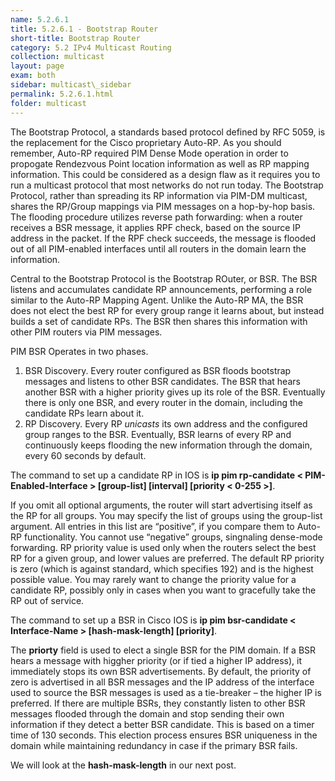 ```yaml
---
name: 5.2.6.1
title: 5.2.6.1 - Bootstrap Router
short-title: Bootstrap Router
category: 5.2 IPv4 Multicast Routing
collection: multicast
layout: page
exam: both
sidebar: multicast\_sidebar
permalink: 5.2.6.1.html
folder: multicast
---
```

The Bootstrap Protocol, a standards based protocol defined by RFC 5059, is the replacement for the Cisco proprietary Auto-RP. As you should remember, Auto-RP required PIM Dense Mode operation in order to propogate Rendezvous Point location information as well as RP mapping information. This could be considered as a design flaw as it requires you to run a multicast protocol that most networks do not run today. The Bootstrap Protocol, rather than spreading its RP information via PIM-DM multicast, shares the RP/Group mappings via PIM messages on a hop-by-hop basis. The flooding procedure utilizes reverse path forwarding: when a router receives a BSR message, it applies RPF check, based on the source IP address in the packet. If the RPF check succeeds, the message is flooded out of all PIM-enabled interfaces until all routers in the domain learn the information.

Central to the Bootstrap Protocol is the Bootstrap ROuter, or BSR. The BSR listens and accumulates candidate RP announcements, performing a role similar to the Auto-RP Mapping Agent. Unlike the Auto-RP MA, the BSR does not elect the best RP for every group range it learns about, but instead builds a set of candidate RPs. The BSR then shares this information with other PIM routers via PIM messages.

PIM BSR Operates in two phases.
1. BSR Discovery. Every router configured as BSR floods bootstrap messages and listens to other BSR candidates. The BSR that hears another BSR with a higher priority gives up its role of the BSR. Eventually there is only one BSR, and every router in the domain, including the candidate RPs learn about it.
2. RP Discovery. Every RP *unicasts* its own address and the configured group ranges to the BSR. Eventually, BSR learns of every RP and continuously keeps flooding the new information through the domain, every 60 seconds by default.

The command to set up a candidate RP in IOS is **ip pim rp-candidate \< PIM-Enabled-Interface \> \[group-list\] \[interval\] \[priority \< 0-255 \>\]**.

If you omit all optional arguments, the router will start advertising itself as the RP for all groups. You may specify the list of groups using the group-list argument. All entries in this list are “positive”, if you compare them to Auto-RP functionality. You cannot use “negative” groups, singnaling dense-mode forwarding. RP priority value is used only when the routers select the best RP for a given group, and lower values are preferred. The default RP priority is zero (which is against standard, which specifies 192) and is the highest possible value. You may rarely want to change the priority value for a candidate RP, possibly only in cases when you want to gracefully take the RP out of service.


The command to set up a BSR in Cisco IOS is **ip pim bsr-candidate \< Interface-Name \> \[hash-mask-length\] \[priority\]**.

The **priorty** field is used to elect a single BSR for the PIM domain. If a BSR hears a message with higgher priority (or if tied a higher IP address), it immediately stops its own BSR advertisements. By default, the priority of zero is advertised in all BSR messages and the IP address of the interface used to source the BSR messages is used as a tie-breaker – the higher IP is preferred. If there are multiple BSRs, they constantly listen to other BSR messages flooded through the domain and stop sending their own information if they detect a better BSR candidate. This is based on a timer time of 130 seconds. This election process ensures BSR uniqueness in the domain while maintaining redundancy in case if the primary BSR fails.

We will look at the **hash-mask-length** in our next post.
